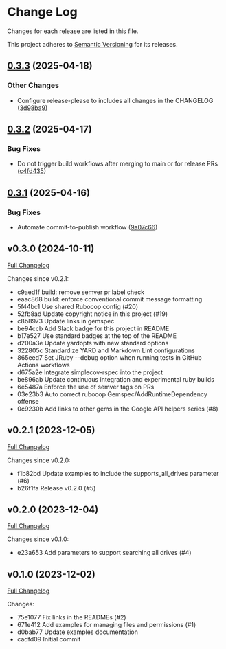 # Change Log

Changes for each release are listed in this file.

This project adheres to [Semantic Versioning](https://semver.org/) for its releases.

## [0.3.3](https://github.com/main-branch/drive_v3/compare/v0.3.2...v0.3.3) (2025-04-18)


### Other Changes

* Configure release-please to includes all changes in the CHANGELOG ([3d98ba9](https://github.com/main-branch/drive_v3/commit/3d98ba99aa540a6e9b012c8cdea7df7705a3206a))

## [0.3.2](https://github.com/main-branch/drive_v3/compare/v0.3.1...v0.3.2) (2025-04-17)


### Bug Fixes

* Do not trigger build workflows after merging to main or for release PRs ([c4fd435](https://github.com/main-branch/drive_v3/commit/c4fd4353eabe79480723200d6aa0b9d4ba437d70))

## [0.3.1](https://github.com/main-branch/drive_v3/compare/v0.3.0...v0.3.1) (2025-04-16)


### Bug Fixes

* Automate commit-to-publish workflow ([9a07c66](https://github.com/main-branch/drive_v3/commit/9a07c663c0af7b80775d8b43a30357313c2733f1))

## v0.3.0 (2024-10-11)

[Full Changelog](https://github.com/main-branch/drive_v3/compare/v0.2.1..v0.3.0)

Changes since v0.2.1:

* c9aed1f build: remove semver pr label check
* eaac868 build: enforce conventional commit message formatting
* 5f44bc1 Use shared Rubocop config (#20)
* 52fb8ad Update copyright notice in this project (#19)
* c8b8973 Update links in gemspec
* be94ccb Add Slack badge for this project in README
* b17e527 Use standard badges at the top of the README
* d200a3e Update yardopts with new standard options
* 322805c Standardize YARD and Markdown Lint configurations
* 865eed7 Set JRuby --debug option when running tests in GitHub Actions workflows
* d675a2e Integrate simplecov-rspec into the project
* be896ab Update continuous integration and experimental ruby builds
* 6e5487a Enforce the use of semver tags on PRs
* 03e23b3 Auto correct rubocop Gemspec/AddRuntimeDependency offense
* 0c9230b Add links to other gems in the Google API helpers series (#8)

## v0.2.1 (2023-12-05)

[Full Changelog](https://github.com/main-branch/drive_v3/compare/v0.2.0..v0.2.1)

Changes since v0.2.0:

* f1b82bd Update examples to include the supports_all_drives parameter (#6)
* b26f1fa Release v0.2.0 (#5)

## v0.2.0 (2023-12-04)

[Full Changelog](https://github.com/main-branch/drive_v3/compare/v0.1.0..v0.2.0)

Changes since v0.1.0:

* e23a653 Add parameters to support searching all drives (#4)

## v0.1.0 (2023-12-02)

[Full Changelog](https://github.com/main-branch/drive_v3/compare/cadfd09..v0.1.0)

Changes:

* 75e1077 Fix links in the READMEs (#2)
* 671e412 Add examples for managing files and permissions (#1)
* d0bab77 Update examples documentation
* cadfd09 Initial commit
